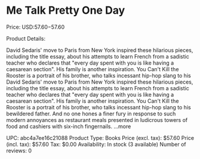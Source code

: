 # Me Talk Pretty One Day

Price: USD:$57.60-$57.60

Product Details:

David Sedaris' move to Paris from New York inspired these hilarious pieces, including the title essay, about his attempts to learn French from a sadistic teacher who declares that "every day spent with you is like having a caesarean section". His family is another inspiration. You Can't Kill the Rooster is a portrait of his brother, who talks incessant hip-hop slang to his David Sedaris' move to Paris from New York inspired these hilarious pieces, including the title essay, about his attempts to learn French from a sadistic teacher who declares that "every day spent with you is like having a caesarean section". His family is another inspiration. You Can't Kill the Rooster is a portrait of his brother, who talks incessant hip-hop slang to his bewildered father. And no one hones a finer fury in response to such modern annoyances as restaurant meals presented in ludicrous towers of food and cashiers with six-inch fingernails. ...more

UPC: abc4a7ee16c21088
Product Type: Books
Price (excl. tax): $57.60
Price (incl. tax): $57.60
Tax: $0.00
Availability: In stock (3 available)
Number of reviews: 0